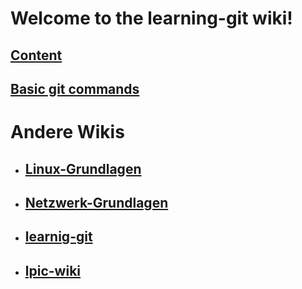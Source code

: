 # Welcome to the learning-git wiki!  

## [Content](https://github.com/pytherik/learning-git/wiki/Content)  
## [Basic git commands](https://github.com/pytherik/learning-git/wiki/Basic-Commands-Overview)

# Andere Wikis

- ## [Linux-Grundlagen](https://github.com/pytherik/Linux-Grundlagen/wiki)
- ## [Netzwerk-Grundlagen](https://github.com/pytherik/netzwerk-grundlagen/wiki)
- ## [learnig-git](https://github.com/pytherik/learning-git/wiki)
- ## [lpic-wiki](https://github.com/pytherik/lpic-wiki/wiki)